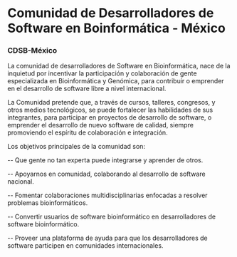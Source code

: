 # Comunidad de Desarrolladores de Software en Boinformática - México
### CDSB-México

La comunidad de desarrolladores de Software en Bioinformática, nace de la inquietud por incentivar la participación y colaboración de gente especializada en Bioinformática y Genómica, para contribuir o emprender en el desarrollo de software libre a nivel internacional. 

La Comunidad pretende que, a través de cursos, talleres, congresos, y otros medios tecnológicos, se puede fortalecer las habilidades de sus integrantes, para participar en proyectos de desarrollo de software, o emprender el desarrollo de nuevo software de calidad, siempre promoviendo el espíritu de colaboración e integración. 

Los objetivos principales de la comunidad son:

-- Que gente no tan experta puede integrarse y aprender de otros.

-- Apoyarnos en comunidad, colaborando al desarrollo de software nacional.

-- Fomentar colaboraciones multidisciplinarias enfocadas a resolver problemas bioinformáticos.

-- Convertir usuarios de software bioinformático en desarrolladores de software bioinformático.

-- Proveer una plataforma de ayuda para que los desarrolladores de software participen en comunidades internacionales.
